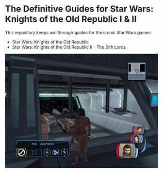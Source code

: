 # The Definitive Guides for Star Wars: Knights of the Old Republic I & II

This repository keeps wallthrough guides for the iconic Star Wars games:

- Star Wars: Knights of the Old Republic
- Star Wars: Knights of the Old Republic II - The Sith Lords

![](kotor/resources/images/screenshots/levEbonHawk.png)